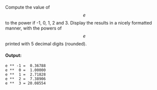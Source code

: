 Compute the value of $$e$$ to the power if -1, 0, 1, 2 and 3. Display the results in a nicely formatted manner, with the powers of $$e$$ printed with 5 decimal digits (rounded).

#### Output:

```
e ** -1 =  0.36788
e **  0 =  1.00000
e **  1 =  2.71828
e **  2 =  7.38906
e **  3 = 20.08554
```
